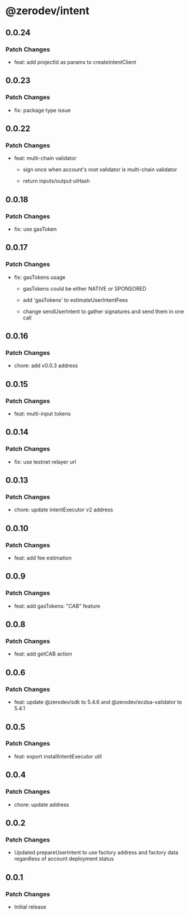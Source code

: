 # @zerodev/intent

## 0.0.24

### Patch Changes

- feat: add projectId as params to createIntentClient

## 0.0.23

### Patch Changes

- fix: package type issue

## 0.0.22

### Patch Changes

- feat: multi-chain validator

  - sign once when account's root validator is multi-chain validator

  - return inputs/output uiHash

## 0.0.18

### Patch Changes

- fix: use gasToken

## 0.0.17

### Patch Changes

- fix: gasTokens usage

  - gasTokens could be either NATIVE or SPONSORED

  - add 'gasTokens' to estimateUserIntentFees

  - change sendUserIntent to gather signatures and send them in one call

## 0.0.16

### Patch Changes

- chore: add v0.0.3 address

## 0.0.15

### Patch Changes

- feat: multi-input tokens

## 0.0.14

### Patch Changes

- fix: use testnet relayer url

## 0.0.13

### Patch Changes

- chore: update intentExecutor v2 address

## 0.0.10

### Patch Changes

- feat: add fee estimation

## 0.0.9

### Patch Changes

- feat: add gasTokens: "CAB" feature

## 0.0.8

### Patch Changes

- feat: add getCAB action

## 0.0.6

### Patch Changes

- feat: update @zerodev/sdk to 5.4.6 and @zerodev/ecdsa-validator to 5.4.1

## 0.0.5

### Patch Changes

- feat: export installIntentExecutor util

## 0.0.4

### Patch Changes

- chore: update address

## 0.0.2

### Patch Changes

- Updated prepareUserIntent to use factory address and factory data regardless of account deployment status

## 0.0.1

### Patch Changes

- Initial release
